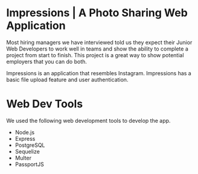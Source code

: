 <h1> Impressions | A Photo Sharing Web Application </h1>

Most hiring managers we have interviewed told us they expect their Junior Web Developers to work well in teams and show the ability to complete a project from start to finish. 
This project is a great way to show potential employers that you can do both.

Impressions is an application that resembles Instagram. Impressions has a basic file upload feature and user authentication.

<h1>Web Dev Tools</h1>

We used the following web development tools to develop the app.

<ul>

<li>Node.js
<li>Express
<li>PostgreSQL
<li>Sequelize
<li>Multer
<li>PassportJS

</ul>
